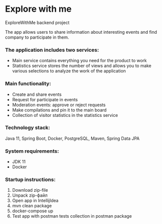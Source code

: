 # Explore with me
ExploreWithMe backend project 

The app allows users to share information about interesting events and find company to participate in them.

### The application includes two services:
* Main service contains everything you need for the product to work
* Statistics service stores the number of views and allows you to make various selections to analyze the work of the application

### Main functionality:
* Create and share events
* Request for participate in events
* Moderation events: approve or reject requests
* Make compilations and pin it to the main board
* Collection of visitor statistics in the statistics service

### Technology stack:
Java 11, Spring Boot, Docker, PostgreSQL, Maven, Spring Data JPA

### System requirements:
* JDK 11
* Docker

### Startup instructions:
1. Download zip-file
2. Unpack zip-файл
3. Open app in IntellijIdea
4. mvn clean package
5. docker-compose up
6. Test app with postman tests collection in postman package
